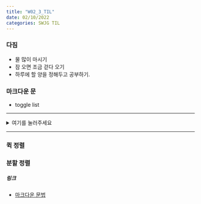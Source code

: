 ```yaml
---
title: "W02_3_TIL"
date: 02/10/2022
categories: SWJG TIL
---
```

### 다짐
- 물 많이 마시기
- 잠 오면 조금 걷다 오기
- 하루에 할 양을 정해두고 공부하기.

### 마크다운 문

- toggle list
<hr/>

<details>
<summary> 여기를 눌러주세요</summary>
<div markdown='1'>
    
    <details>
    <summary> 여기를 눌러주세요</summary>
    <div markdown='1'>
        지금 보고 있는 코드가 들어간 곳
    </div>
    </details>
</div>
</details>
<hr/>

    

### 퀵 정렬


### 분할 정렬


##### 링크
- [마크다운 문법](https://ansohxxn.github.io/blog/markdown/#top)